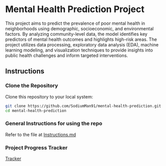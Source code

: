 # Mental Health Prediction Project

This project aims to predict the prevalence of poor mental health in neighborhoods using demographic, socioeconomic, and environmental factors. By analyzing community-level data, the model identifies key predictors of mental health outcomes and highlights high-risk areas. The project utilizes data processing, exploratory data analysis (EDA), machine learning modeling, and visualization techniques to provide insights into public health challenges and inform targeted interventions.

## Instructions

### Clone the Repository

Clone this repository to your local system:
```bash
git clone https://github.com/SodiumMan91/mental-health-prediction.git
cd mental-health-prediction
```
### General Instructions for using the repo
Refer to the file at [Instructions.md](Instructions.md)

### Project Progress Tracker
[Tracker](https://docs.google.com/spreadsheets/d/1FZ1oM-4ymkBQOfv1vaP2uwltbuE7mayd/edit?gid=1324566335#gid=1324566335)
